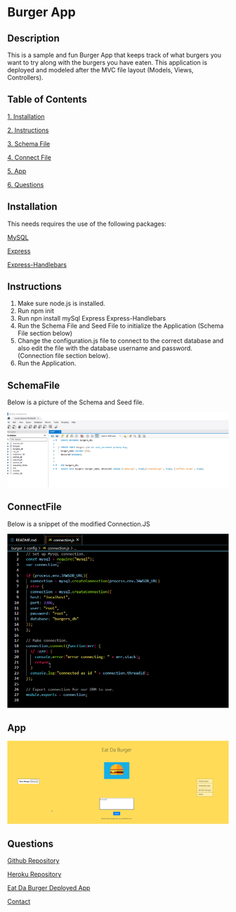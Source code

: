 # Burger App

 ## Description 
  This is a sample and fun Burger App that keeps track of what burgers you want to try along with the burgers you have eaten.  This application is deployed and modeled after the MVC file layout (Models, Views, Controllers).

  ## Table of Contents
  [1.  Installation](##Installation) 

  [2.  Instructions](##Instructions)

  [3.  Schema File](##SchemaFile)

  [4.  Connect File](##ConnectFile)

  [5.  App](##App)
  
  [6.  Questions](##Questions)

## Installation
  This needs requires the use of the following packages:

  [MySQL](https://www.npmjs.com/package/mysql)

  [Express](https://www.npmjs.com/package/express)

  [Express-Handlebars](https://www.npmjs.com/package/express-handlebars)


## Instructions

  1.    Make sure node.js is installed.
  2.    Run npm init
  3.    Run npn install mySql Express Express-Handlebars
  4.    Run the Schema File and Seed File to initialize the Application (Schema File section below)
  5.    Change the configuration.js file to connect to the correct database and also edit the file   with the database username and password.  (Connection file section below).
  6.    Run the Application.


## SchemaFile

  Below is a picture of the Schema and Seed file.
  
  ![Schema and Seed File](./public/assets/img/schemaseed.png)

## ConnectFile

  Below is a snippet of the modified Connection.JS

  ![Connection](./public/assets/img/connection.png)

## App 

  ![Eat Da Burger](./public/assets/img/app.png)

## Questions

  [Github Repository](https://github.com/kurt-austin/burger)

  [Heroku Repository](https://git.heroku.com/quiet-temple-02459.git)

  [Eat Da Burger Deployed App](https://quiet-temple-02459.herokuapp.com/)

  [Contact](kurt.austin@gmail.com)
